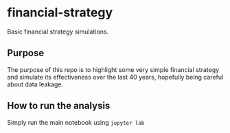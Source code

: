 # financial-strategy
Basic financial strategy simulations.

## Purpose
The purpose of this repo is to highlight some very simple financial strategy and simulate its effectiveness over the last 40 years, hopefully being careful about data leakage.

## How to run the analysis
Simply run the main notebook using `jupyter lab`
